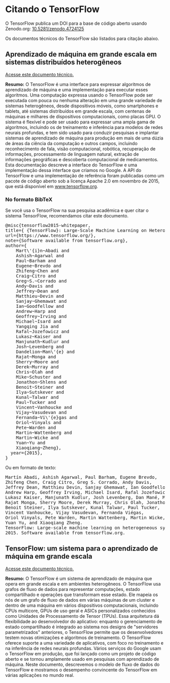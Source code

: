 # Citando o TensorFlow

O TensorFlow publica um DOI para a base de código aberto usando Zenodo.org: [10.5281/zenodo.4724125](https://doi.org/10.5281/zenodo.4724125)

Os documentos técnicos do TensorFlow são listados para citação abaixo.

## Aprendizado de máquina em grande escala em sistemas distribuídos heterogêneos

[Acesse este documento técnico.](https://static.googleusercontent.com/media/research.google.com/en//pubs/archive/45166.pdf)

**Resumo:** O TensorFlow é uma interface para expressar algoritmos de aprendizado de máquina e uma implementação para executar esses algoritmos. Uma computação expressa usando o TensorFlow pode ser executada com pouca ou nenhuma alteração em uma grande variedade de sistemas heterogêneos, desde dispositivos móveis, como smartphones e tablets, até sistemas distribuídos em grande escala, com centenas de máquinas e milhares de dispositivos computacionais, como placas GPU. O sistema é flexível e pode ser usado para expressar uma ampla gama de algoritmos, incluindo os de treinamento e inferência para modelos de redes neurais profundas, e tem sido usado para conduzir pesquisas e implantar sistemas de aprendizado de máquina para produção em mais de uma dúzia de áreas da ciência da computação e outros campos, incluindo reconhecimento de fala, visão computacional, robótica, recuperação de informações, processamento de linguagem natural, extração de informações geográficas e descoberta computacional de medicamentos. Esta documentação descreve a interface do TensorFlow e uma implementação dessa interface que criamos no Google. A API do TensorFlow e uma implementação de referência foram publicadas como um pacote de código aberto sob a licença Apache 2.0 em novembro de 2015, que está disponível em www.tensorflow.org.

### No formato BibTeX

Se você usa o TensorFlow na sua pesquisa acadêmica e quer citar o sistema TensorFlow, recomendamos citar este documento.

<pre>
@misc{tensorflow2015-whitepaper,
title={ {TensorFlow}: Large-Scale Machine Learning on Heterogeneous Systems},
url={https://www.tensorflow.org/},
note={Software available from tensorflow.org},
author={
    Mart\'{i}n~Abadi and
    Ashish~Agarwal and
    Paul~Barham and
    Eugene~Brevdo and
    Zhifeng~Chen and
    Craig~Citro and
    Greg~S.~Corrado and
    Andy~Davis and
    Jeffrey~Dean and
    Matthieu~Devin and
    Sanjay~Ghemawat and
    Ian~Goodfellow and
    Andrew~Harp and
    Geoffrey~Irving and
    Michael~Isard and
    Yangqing Jia and
    Rafal~Jozefowicz and
    Lukasz~Kaiser and
    Manjunath~Kudlur and
    Josh~Levenberg and
    Dandelion~Man\'{e} and
    Rajat~Monga and
    Sherry~Moore and
    Derek~Murray and
    Chris~Olah and
    Mike~Schuster and
    Jonathon~Shlens and
    Benoit~Steiner and
    Ilya~Sutskever and
    Kunal~Talwar and
    Paul~Tucker and
    Vincent~Vanhoucke and
    Vijay~Vasudevan and
    Fernanda~Vi\'{e}gas and
    Oriol~Vinyals and
    Pete~Warden and
    Martin~Wattenberg and
    Martin~Wicke and
    Yuan~Yu and
    Xiaoqiang~Zheng},
  year={2015},
}
</pre>

Ou em formato de texto:

<pre>
Martín Abadi, Ashish Agarwal, Paul Barham, Eugene Brevdo,
Zhifeng Chen, Craig Citro, Greg S. Corrado, Andy Davis,
Jeffrey Dean, Matthieu Devin, Sanjay Ghemawat, Ian Goodfellow,
Andrew Harp, Geoffrey Irving, Michael Isard, Rafal Jozefowicz, Yangqing Jia,
Lukasz Kaiser, Manjunath Kudlur, Josh Levenberg, Dan Mané, Mike Schuster,
Rajat Monga, Sherry Moore, Derek Murray, Chris Olah, Jonathon Shlens,
Benoit Steiner, Ilya Sutskever, Kunal Talwar, Paul Tucker,
Vincent Vanhoucke, Vijay Vasudevan, Fernanda Viégas,
Oriol Vinyals, Pete Warden, Martin Wattenberg, Martin Wicke,
Yuan Yu, and Xiaoqiang Zheng.
TensorFlow: Large-scale machine learning on heterogeneous systems,
2015. Software available from tensorflow.org.
</pre>

## TensorFlow: um sistema para o aprendizado de máquina em grande escala

[Acesse este documento técnico.](https://www.usenix.org/system/files/conference/osdi16/osdi16-abadi.pdf)

**Resumo:** O TensorFlow é um sistema de aprendizado de máquina que opera em grande escala e em ambientes heterogêneos. O TensorFlow usa grafos de fluxo de dados para representar computações, estado compartilhado e operações que transformam esse estado. Ele mapeia os nós de um grafo de fluxo de dados em várias máquinas de um cluster e dentro de uma máquina em vários dispositivos computacionais, incluindo CPUs multicore, GPUs de uso geral e ASICs personalizados conhecidos como Unidades de Processamento de Tensor (TPUs). Essa arquitetura dá flexibilidade ao desenvolvedor do aplicativo: enquanto o gerenciamento de estado compartilhado é integrado ao sistema nos designs de "servidores parametrizados" anteriores, o TensorFlow permite que os desenvolvedores testem novas otimizações e algoritmos de treinamento. O TensorFlow oferece suporte a uma variedade de aplicativos, com foco no treinamento e na inferência de redes neurais profundas. Vários serviços do Google usam o TensorFlow em produção, que foi lançado como um projeto de código aberto e se tornou amplamente usado em pesquisas com aprendizado de máquina. Neste documento, descrevemos o modelo de fluxo de dados do TensorFlow e mostramos o desempenho convincente do TensorFlow em várias aplicações no mundo real.
